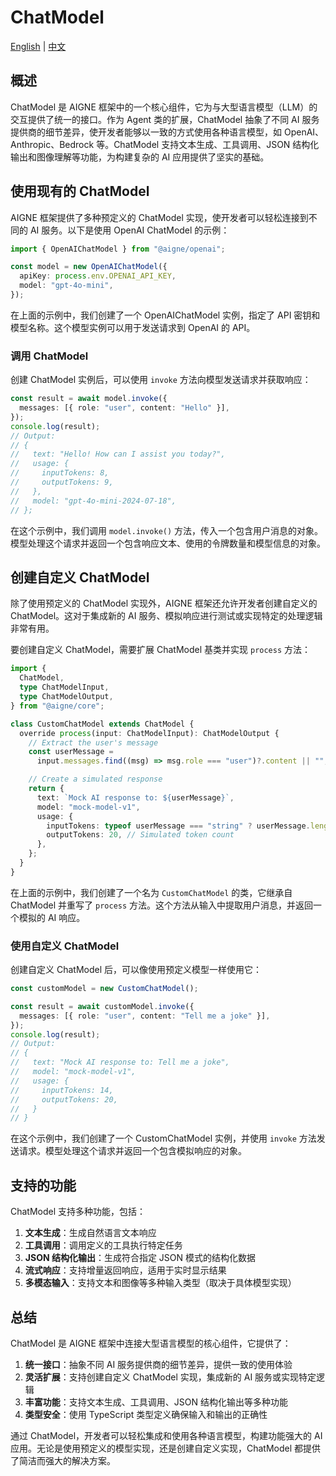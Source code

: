 # ChatModel

[English](./chat-model.md) | [中文](./chat-model.zh.md)

## 概述

ChatModel 是 AIGNE 框架中的一个核心组件，它为与大型语言模型（LLM）的交互提供了统一的接口。作为 Agent 类的扩展，ChatModel 抽象了不同 AI 服务提供商的细节差异，使开发者能够以一致的方式使用各种语言模型，如 OpenAI、Anthropic、Bedrock 等。ChatModel 支持文本生成、工具调用、JSON 结构化输出和图像理解等功能，为构建复杂的 AI 应用提供了坚实的基础。

## 使用现有的 ChatModel

AIGNE 框架提供了多种预定义的 ChatModel 实现，使开发者可以轻松连接到不同的 AI 服务。以下是使用 OpenAI ChatModel 的示例：

```ts file="../../docs-examples/test/concepts/chat-model.test.ts" region="example-chat-models-openai-create-model"
import { OpenAIChatModel } from "@aigne/openai";

const model = new OpenAIChatModel({
  apiKey: process.env.OPENAI_API_KEY,
  model: "gpt-4o-mini",
});
```

在上面的示例中，我们创建了一个 OpenAIChatModel 实例，指定了 API 密钥和模型名称。这个模型实例可以用于发送请求到 OpenAI 的 API。

### 调用 ChatModel

创建 ChatModel 实例后，可以使用 `invoke` 方法向模型发送请求并获取响应：

```ts file="../../docs-examples/test/concepts/chat-model.test.ts" region="example-chat-models-openai-invoke"
const result = await model.invoke({
  messages: [{ role: "user", content: "Hello" }],
});
console.log(result);
// Output:
// {
//   text: "Hello! How can I assist you today?",
//   usage: {
//     inputTokens: 8,
//     outputTokens: 9,
//   },
//   model: "gpt-4o-mini-2024-07-18",
// };
```

在这个示例中，我们调用 `model.invoke()` 方法，传入一个包含用户消息的对象。模型处理这个请求并返回一个包含响应文本、使用的令牌数量和模型信息的对象。

## 创建自定义 ChatModel

除了使用预定义的 ChatModel 实现外，AIGNE 框架还允许开发者创建自定义的 ChatModel。这对于集成新的 AI 服务、模拟响应进行测试或实现特定的处理逻辑非常有用。

要创建自定义 ChatModel，需要扩展 ChatModel 基类并实现 `process` 方法：

```ts file="../../docs-examples/test/concepts/chat-model.test.ts" region="example-chat-models-custom-implementation"
import {
  ChatModel,
  type ChatModelInput,
  type ChatModelOutput,
} from "@aigne/core";

class CustomChatModel extends ChatModel {
  override process(input: ChatModelInput): ChatModelOutput {
    // Extract the user's message
    const userMessage =
      input.messages.find((msg) => msg.role === "user")?.content || "";

    // Create a simulated response
    return {
      text: `Mock AI response to: ${userMessage}`,
      model: "mock-model-v1",
      usage: {
        inputTokens: typeof userMessage === "string" ? userMessage.length : 0,
        outputTokens: 20, // Simulated token count
      },
    };
  }
}
```

在上面的示例中，我们创建了一个名为 `CustomChatModel` 的类，它继承自 ChatModel 并重写了 `process` 方法。这个方法从输入中提取用户消息，并返回一个模拟的 AI 响应。

### 使用自定义 ChatModel

创建自定义 ChatModel 后，可以像使用预定义模型一样使用它：

```ts file="../../docs-examples/test/concepts/chat-model.test.ts" region="example-chat-models-custom-usage"
const customModel = new CustomChatModel();

const result = await customModel.invoke({
  messages: [{ role: "user", content: "Tell me a joke" }],
});
console.log(result);
// Output:
// {
//   text: "Mock AI response to: Tell me a joke",
//   model: "mock-model-v1",
//   usage: {
//     inputTokens: 14,
//     outputTokens: 20,
//   }
// }
```

在这个示例中，我们创建了一个 CustomChatModel 实例，并使用 `invoke` 方法发送请求。模型处理这个请求并返回一个包含模拟响应的对象。

## 支持的功能

ChatModel 支持多种功能，包括：

1. **文本生成**：生成自然语言文本响应
2. **工具调用**：调用定义的工具执行特定任务
3. **JSON 结构化输出**：生成符合指定 JSON 模式的结构化数据
4. **流式响应**：支持增量返回响应，适用于实时显示结果
5. **多模态输入**：支持文本和图像等多种输入类型（取决于具体模型实现）

## 总结

ChatModel 是 AIGNE 框架中连接大型语言模型的核心组件，它提供了：

1. **统一接口**：抽象不同 AI 服务提供商的细节差异，提供一致的使用体验
2. **灵活扩展**：支持创建自定义 ChatModel 实现，集成新的 AI 服务或实现特定逻辑
3. **丰富功能**：支持文本生成、工具调用、JSON 结构化输出等多种功能
4. **类型安全**：使用 TypeScript 类型定义确保输入和输出的正确性

通过 ChatModel，开发者可以轻松集成和使用各种语言模型，构建功能强大的 AI 应用。无论是使用预定义的模型实现，还是创建自定义实现，ChatModel 都提供了简洁而强大的解决方案。
